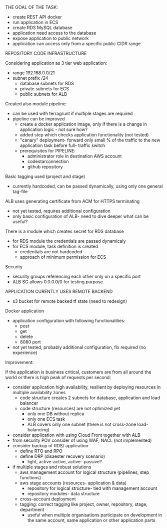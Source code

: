 THE GOAL OF THE TASK:
 - create REST API docker
 - run application in ECS
 - create RDS MySQL database
 - application need access to the database
 - expose application to public network
 - application can access only from a specific public CIDR range

REPOSITORY CODE INFRASTRUCTURE

Considering application as 3 tier web application:
 - range 192.168.0.0/21
 - subnet prefix /24
    - database subnets for RDS
    - private subnets for ECS
    - public subnets for ALB

Created also module pipeline:
- can be used with terragrunt if multiple stages are required
- pipeline can be improved
    - create a docker application image, only if there is a change in application logic - not sure how?
    - added step which checks application functionality (not tested)
    - "canary" deployment- forward only small % of the traffic to the new application task before full- traffic switch
    - prerequisites for PIPELINE:
        - administrator role in destination AWS account
        - codestarconnection
        - github repository

Basic tagging used (project and stage)
- currently hardcoded, can be passed dynamically, using only one general tag-file

ALB uses generating certificate from ACM for HTTPS terminating
- not yet tested, requires additional configuration
- only basic configuration of ALB- need to dive deeper what can be useful?

There is a module which creates secret for RDS database
- for RDS module the credentials are passed dynamicaly
- for ECS module, task definition is created
    - credentials are not hardcoded
    - approach of minimum permission for ECS 

Security
 - security groups referencing each other only on a specific port
 - ALB SG allows 0.0.0.0/0 for testing purpose

APPLICATION CURENTLY USES REMOTE BACKEND
 - s3 bucket for remote backed tf state (need to redesign)

Docker application
 - application configuration with following functionalities:
    - post
    - get
    - delete
    - 8080 port
 - not yet tested, probably additional configuration, fix required (no experience)

Improvement:

If the application is business critical, customers are from all around the world or there is high peak of requests per second:

 - consider application high availability, resilient by deploying resources in multiple availability zones
    - code structure creates 2 subnets for database, application and load balancer
    - code structure (resources) are not optimized yet
        - only one DB without replica
        - only one ECS task
        - ALB covers only one subnet (there is not cross-zone load-balancing)
 - consider application with using Cloud Front together with ALB
 - from security POV consider of using WAF, NACL (not implemented)
 - consider backup of RDS/ application
    - define RTO and RPO
    - define DRP (disaester recovery scenario)
        - light, active-active, active- passive?
 - if multiple stages and robust solutions
    - aws management account for logical structure (pipelines, step functions)
    - aws stage accounts (resources- application & data)
        - repository for logical structure- tied with management account
        - repository modules- data structure
    - cross-account deployment
    - tagging: correct tagging like project, owner, repository, stage, department
        - useful when multiple organisations participate on development in the same account, same application or other application parts

